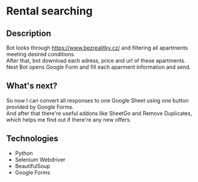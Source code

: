 # Rental searching

## Description   
Bot looks through https://www.bezrealitky.cz/ and filtering all apartments meeting desired conditions.   
After that, bot download each adress, price and url of these apartments.   
Next Bot opens Google Form and fill each aparment information and send.   

## What's next?   
So now I can convert all responses to one Google Sheet using one button provided by Google Forms.   
And after that there're useful addons like SheetGo and Remove Duplicates, which helps me find out if there're any new offers.   

## Technologies   
* Python
* Selenium Webdriver
* BeautifulSoup
* Google Forms
